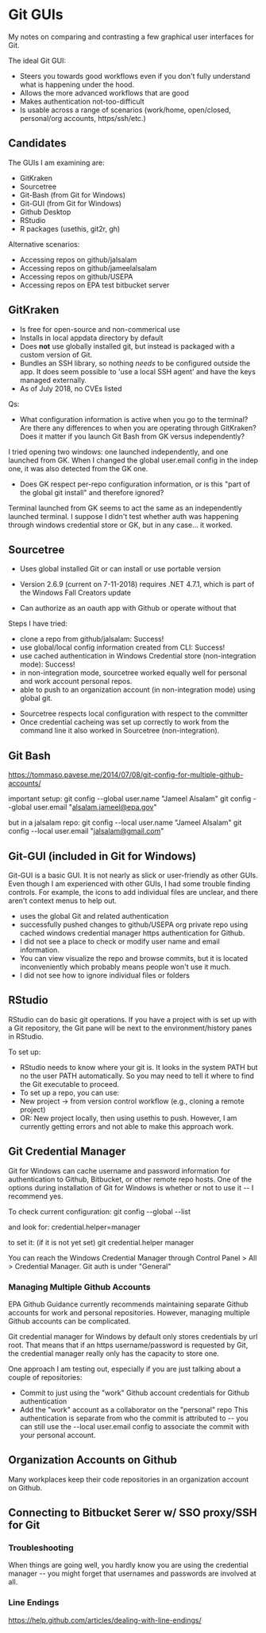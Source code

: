 
# Git GUIs
My notes on comparing and contrasting a few graphical user interfaces for Git.

The ideal Git GUI:
* Steers you towards good workflows even if you don't fully understand what is happening under the hood.
* Allows the more advanced workflows that are good
* Makes authentication not-too-difficult
* Is usable across a range of scenarios (work/home, open/closed, personal/org accounts, https/ssh/etc.)

## Candidates

The GUIs I am examining are:
* GitKraken
* Sourcetree
* Git-Bash (from Git for Windows)
* Git-GUI (from Git for Windows)
* Github Desktop
* RStudio
* R packages (usethis, git2r, gh)

Alternative scenarios:
* Accessing repos on github/jalsalam
* Accessing repos on github/jameelalsalam
* Accessing repos on github/USEPA
* Accessing repos on EPA test bitbucket server

## GitKraken

* Is free for open-source and non-commerical use
* Installs in local appdata directory by default
* Does **not** use globally installed git, but instead is packaged with a custom version of Git.
* Bundles an SSH library, so nothing _needs_ to be configured outside the app. It does seem possible to 'use a local SSH agent' and have the keys managed externally.
* As of July 2018, no CVEs listed



Qs: 
* What configuration information is active when you go to the terminal? Are there any differences to when you are operating through GitKraken? Does it matter if you launch Git Bash from GK versus independently?

I tried opening two windows: one launched independently, and one launched from GK. When I changed the global user.email config in the indep one, it was also detected from the GK one.

* Does GK respect per-repo configuration information, or is this "part of the global git install" and therefore ignored?

Terminal launched from GK seems to act the same as an independently launched terminal. I suppose I didn't test whether auth was happening through windows credential store or GK, but in any case... it worked.


## Sourcetree

* Uses global installed Git or can install or use portable version
* Version 2.6.9 (current on 7-11-2018) requires .NET 4.7.1, which is part of the Windows Fall Creators update

* Can authorize as an oauth app with Github or operate without that

Steps I have tried:
- clone a repo from github/jalsalam: Success!
- use global/local config information created from CLI: Success!
- use cached authentication in Windows Credential store (non-integration mode): Success!
- in non-integration mode, sourcetree worked equally well for personal and work account personal repos.
- able to push to an organization account (in non-integration mode) using global git.


* Sourcetree respects local configuration with respect to the committer
* Once credential cacheing was set up correctly to work from the command line it also worked in Sourcetree (non-integration).


## Git Bash

https://tommaso.pavese.me/2014/07/08/git-config-for-multiple-github-accounts/

important setup:
git config --global user.name "Jameel Alsalam"
git config --global user.email "alsalam.jameel@epa.gov"

but in a jalsalam repo:
<within the repo>
git config --local user.name "Jameel Alsalam"
git config --local user.email "jalsalam@gmail.com"


## Git-GUI (included in Git for Windows)

Git-GUI is a basic GUI. It is not nearly as slick or user-friendly as other GUIs. Even though I am experienced with other GUIs, I had some trouble finding controls. For example, the icons to add individual files are unclear, and there aren't context menus to help out.

* uses the global Git and related authentication
* successfully pushed changes to github/USEPA org private repo using cached windows credential manager https authentication for Github.
* I did not see a place to check or modify user name and email information.
* You can view visualize the repo and browse commits, but it is located inconveniently which probably means people won't use it much.
* I did not see how to ignore individual files or folders

## RStudio

RStudio can do basic git operations. If you have a project with is set up with a Git repository, the Git pane will be next to the environment/history panes in RStudio.

To set up:
- RStudio needs to know where your git is. It looks in the system PATH but no the user PATH automatically. So you may need to tell it where to find the Git executable to proceed.
- To set up a repo, you can use:
- New project -> from version control workflow (e.g., cloning a remote project)
- OR: New project locally, then using usethis to push. However, I am currently getting errors and not able to make this approach work.

## Git Credential Manager

Git for Windows can cache username and password information for authentication to Github, Bitbucket, or other remote repo hosts. One of the options during installation of Git for Windows is whether or not to use it -- I recommend yes.

To check current configuration:
git config --global --list

and look for:
credential.helper=manager

to set it: (if it is not yet set)
git credential.helper manager

You can reach the Windows Credential Manager through Control Panel > All > Credential Manager. Git auth is under "General"

### Managing Multiple Github Accounts

EPA Github Guidance currently recommends maintaining separate Github accounts for work and personal repositories. However, managing multiple Github accounts can be complicated.

Git credential manager for Windows by default only stores credentials by url root. That means that if an https username/password is requested by Git, the credential manager really only has the capacity to store one.

One approach I am testing out, especially if you are just talking about a couple of repositories:
- Commit to just using the "work" Github account credentials for Github authentication
- Add the "work" account as a collaborator on the "personal" repo
This authentication is separate from who the commit is attributed to -- you can still use the --local user.email config to associate the commit with your personal account.

## Organization Accounts on Github

Many workplaces keep their code repositories in an organization account on Github. 


## Connecting to Bitbucket Serer w/ SSO proxy/SSH for Git



### Troubleshooting

When things are going well, you hardly know you are using the credential manager -- you might forget that usernames and passwords are involved at all.


### Line Endings

https://help.github.com/articles/dealing-with-line-endings/


